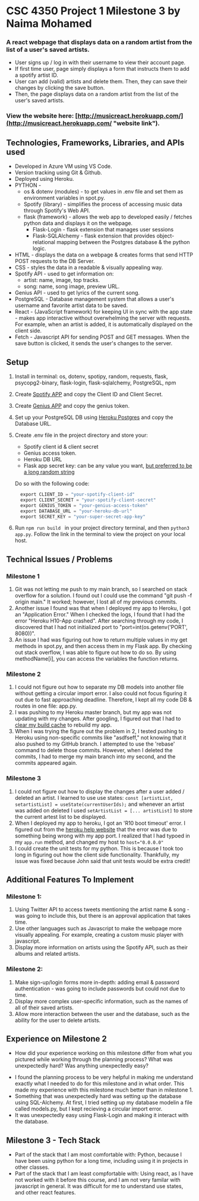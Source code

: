 # CSC 4350 Project 1 Milestone 3 by Naima Mohamed 

### A react webpage that displays data on a random artist from the list of a user's saved artists. 
- User signs up / log in with their username to view their account page. 
- If first time user, page simply displays a form that instructs them to add a spotify artist ID.
- User can add (valid) artists and delete them. Then, they can save their changes by clicking the save button.
- Then, the page displays data on a random artist from the list of the user's saved artists. 

### View the website here: [http://musicreact.herokuapp.com/](http://musicreact.herokuapp.com/ "website link").


## Technologies, Frameworks, Libraries, and APIs used
* Developed in Azure VM using VS Code. 
* Version tracking using Git & Github.
* Deployed using Heroku.
* PYTHON - 
  * os & dotenv (modules) - to get values in .env file and set them as environment variables in spot.py.
  * Spotify (library) - simplifies the process of accessing music data through Spotify's Web API.
  * flask (framework) - allows the web app to developed easily / fetches python data and displays it on the webpage.
    * Flask-Login - flask extension that manages user sessions
    * Flask-SQLAlchemy - flask extension that provides object-relational mapping between the Postgres database & the python logic.
* HTML - displays the data on a webpage & creates forms that send HTTP POST requests to the DB Server.
* CSS - styles the data in a readable & visually appealing way.
* Spotify API - used to get information on: 
   *  artist: name, image, top tracks.
   *  song: name, song image, preview URL.
* Genius API - used to get lyrics of the current song.
* PostgreSQL - Database management system that allows a user's username and favorite artist data to be saved.
* React - (JavaScript framework) for keeping UI in sync with the app state - makes app interactive without overwhelming the server with requests. For example, when an artist is added, it is automatically displayed on the client side.
* Fetch - Javascript API for sending POST and GET messages. When the save button is clicked, it sends the user's changes to the server. 
## Setup
1. Install in terminal: os, dotenv, spotipy, random, requests, flask, psycopg2-binary, flask-login, flask-sqlalchemy, PostgreSQL, npm 

2. Create [Spotify APP](https://developer.spotify.com/documentation/web-api/ "Spotify API") and copy the Client ID and Client Secret.
3. Create [Genius APP](https://docs.genius.com/ "Genius API") and copy the genius token.
4. Set up your PostgreSQL DB using [Heroku Postgres](https://devcenter.heroku.com/articles/heroku-postgresql "Heroku PostGress" ) and copy the Database URL.
5. Create .env file in the project directory and store your:
    - Spotify client id & client secret
    - Genius access token.
    - Heroku DB URL
    - Flask app secret key: can be any value you want, 
    [but preferred to be a long random string](https://www.acunetix.com/vulnerabilities/web/flask-weak-secret-key/) 

    Do so with the following code:
    ```python
      export CLIENT_ID = "your-spotify-client-id"
      export CLIENT_SECRET = "your-spotify-client-secret"
      export GENIUS_TOKEN = "your-genius-access-token"
      export DATABASE_URL = "your-heroku-db-url"
      export SECRET_KEY = "your-super-secret-app-key"
    ```
6. Run ```npm run build ``` in your project directory terminal, and then ```python3 app.py```. Follow the link in the terminal to view the project on your local host.


## Technical Issues / Problems

### Milestone 1
1. Git was not letting me push to my main branch, so I searched on stack overflow for a solution. I found out I could use the command "git push -f origin main." It worked; however, I lost all of my previous commits.
2. Another issue I found was that when I deployed my app to Heroku, I got an "Application Error." When I checked the logs, I found that I had the error "Heroku H10-App crashed". After searching through my code, I discovered that I had not initialized port to "port=int(os.getenv('PORT', 8080))".
3. An issue I had was figuring out how to return multiple values in my get methods in spot.py, and then access them in my Flask app. By checking out stack overflow, I was able to figure out how to do so. By using methodName[i], you can access the variables the function returns.

### Milestone 2
1. I could not figure out how to separate my DB models into another file without getting a circular import error. I also could not focus figuring it out due to fast approaching deadline. Therefore, I kept all my code DB & routes in one file: app.py.
2. I was pushing to my Heroku master branch, but my app was not updating with my changes. After googling, I figured out that I had to [clear my build cache](https://help.heroku.com/18PI5RSY/how-do-i-clear-the-build-cache) to rebuild my app.
3. When I was trying the figure out the problem in 2, I tested pushing to Heroku using non-specific commits like "asdfseff," not knowing that it also pushed to my GitHub branch. I attempted to use the 'rebase' command to delete those commits. However, when I deleted the commits, I had to merge my main branch into my second, and the commits appeared again.

### Milestone 3
1. I could not figure out how to display the changes after a user added / deleted an artist. I learned to use use states: ```const [artistList, setartistList] = useState(currentUserIds);``` and whenever an artist was added on deleted I used ```setArtistList = [... artistList]``` to store the current artest list to be displayed.
2. When I deployed my app to heroku, I got an 'R10 boot timeout' error. I figured out from the [heroku help website]('https://help.heroku.com/P1AVPANS/why-is-my-node-js-app-crashing-with-an-r10-error) that the error was due to something being wrong with my app port. I realized that I had typoed in my ```app.run``` method, and changed my host to ```host="0.0.0.0"```
3. I could create the unit tests for my python. This is because I took too long in figuring out how the client side functionality. Thankfully, my issue was fixed because John said that unit tests would be extra credit! 

## Additional Features To Implement
### Milestone 1:
1. Using Twitter API to access tweets mentioning the artist name & song - was going to include this, but there is an approval application that takes time.
2. Use other languages such as Javascript to make the webpage more visually appealing. For example, creating a custom music player with javascript.
3. Display more information on artists using the Spotify API, such as their albums and related artists.
### Milestone 2:
1. Make sign-up/login forms more in-depth: adding email & password authentication - was going to include passwords but could not due to time. 
2. Display more complex user-specific information, such as the names of all of their saved artists.
3. Allow more interaction between the user and the database, such as the ability for the user to delete artists.

## Experience on Milestone 2
-  How did your experience working on this milestone differ from what you pictured while working through the planning process? What was unexpectedly hard? Was anything unexpectedly easy?
* I found the planning process to be very helpful in making me understand exactly what I needed to do for this milestone and in what order. This made my experience with this milestone much better than in milestone 1.
* Something that was unexpectedly hard was setting up the database using SQL-Alchemy. At first, I tried setting up my database modelin a file called models.py, but I kept recieving a circular import error.
* It was unexpectedly easy using Flask-Login and making it interact with the database.

## Milestone 3 - Tech Stack
- Part of the stack that I am most comfortable with: Python, because I have been using python for a long time, including using it in projects in other classes.
- Part of the stack that I am least compfortable with: Using react, as I have not worked with it before this course, and I am not very familar with javascript in general. It was difficult for me to understand use states, and other react features.